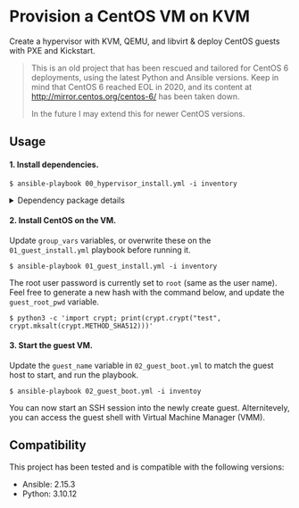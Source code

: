 # Provision a CentOS VM on KVM

Create a hypervisor with KVM, QEMU, and libvirt & deploy CentOS guests with PXE and Kickstart.

> This is an old project that has been rescued and tailored for CentOS 6 deployments, using the latest Python and Ansible versions. Keep in mind that CentOS 6 reached EOL in 2020, and its content at http://mirror.centos.org/centos-6/ has been taken down.
> 
> In the future I may extend this for newer CentOS versions.

## Usage

#### 1. Install dependencies.
 
```
$ ansible-playbook 00_hypervisor_install.yml -i inventory
```

<details>
    <summary>Dependency package details</summary>

* qemu-kvm – Provides hardware emulation.
* libvirt-daemon-system – Configuration files required to run the libvirt daemon.
* libvirt-clients – Client-side libraries and APIs for managing and controlling virtual machines & hypervisors from the command line.
* virtinst – A  set of command-line utilities for provisioning and modifying virtual machines.
* virt-manager – A Qt-based graphical interface for managing virtual machines via the libvirt daemon.
* bridge-utils – A set of tools for creating and managing bridge devices.
* cpu-checker – To check whether your system is cabable of of running hardware accelerated KVM virtual machines (run ```kvm-ok``` from the cmd)
</details>

#### 2. Install CentOS on the VM.

Update ```group_vars``` variables, or overwrite these on the ```01_guest_install.yml``` playbook before running it.

```
$ ansible-playbook 01_guest_install.yml -i inventory
```

The root user password is currently set to ```root``` (same as the user name). Feel free to generate a new hash with the command below, and update the ```guest_root_pwd``` variable.

```
$ python3 -c 'import crypt; print(crypt.crypt("test", crypt.mksalt(crypt.METHOD_SHA512)))'
```

#### 3. Start the guest VM.

Update the ```guest_name``` variable in ```02_guest_boot.yml``` to match the guest host to start, and run the playbook.

```
$ ansible-playbook 02_guest_boot.yml -i inventoy
```

You can now start an SSH session into the newly create guest. Alternitevely, you can access the guest shell with Virtual Machine Manager (VMM).

## Compatibility

This project has been tested and is compatible with the following versions:

- Ansible: 2.15.3
- Python: 3.10.12

